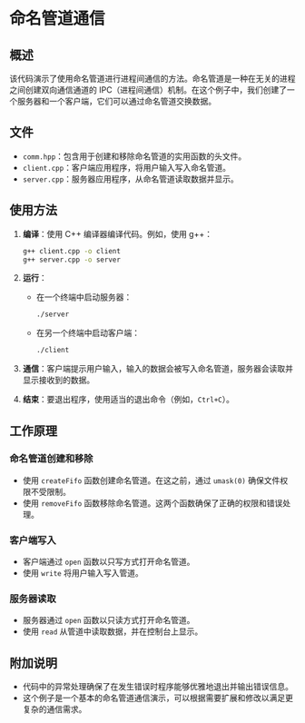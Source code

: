 # 命名管道通信

## 概述

该代码演示了使用命名管道进行进程间通信的方法。命名管道是一种在无关的进程之间创建双向通信通道的 IPC（进程间通信）机制。在这个例子中，我们创建了一个服务器和一个客户端，它们可以通过命名管道交换数据。

## 文件

- `comm.hpp`：包含用于创建和移除命名管道的实用函数的头文件。
- `client.cpp`：客户端应用程序，将用户输入写入命名管道。
- `server.cpp`：服务器应用程序，从命名管道读取数据并显示。

## 使用方法

1. **编译**：使用 C++ 编译器编译代码。例如，使用 g++：

    ```bash
    g++ client.cpp -o client
    g++ server.cpp -o server
    ```

2. **运行**：
   - 在一个终端中启动服务器：

        ```bash
        ./server
        ```

   - 在另一个终端中启动客户端：

        ```bash
        ./client
        ```

3. **通信**：客户端提示用户输入，输入的数据会被写入命名管道，服务器会读取并显示接收到的数据。

4. **结束**：要退出程序，使用适当的退出命令（例如，`Ctrl+C`）。

## 工作原理

### 命名管道创建和移除

- 使用 `createFifo` 函数创建命名管道。在这之前，通过 `umask(0)` 确保文件权限不受限制。
- 使用 `removeFifo` 函数移除命名管道。这两个函数确保了正确的权限和错误处理。

### 客户端写入

- 客户端通过 `open` 函数以只写方式打开命名管道。
- 使用 `write` 将用户输入写入管道。

### 服务器读取

- 服务器通过 `open` 函数以只读方式打开命名管道。
- 使用 `read` 从管道中读取数据，并在控制台上显示。

## 附加说明

- 代码中的异常处理确保了在发生错误时程序能够优雅地退出并输出错误信息。
- 这个例子是一个基本的命名管道通信演示，可以根据需要扩展和修改以满足更复杂的通信需求。

